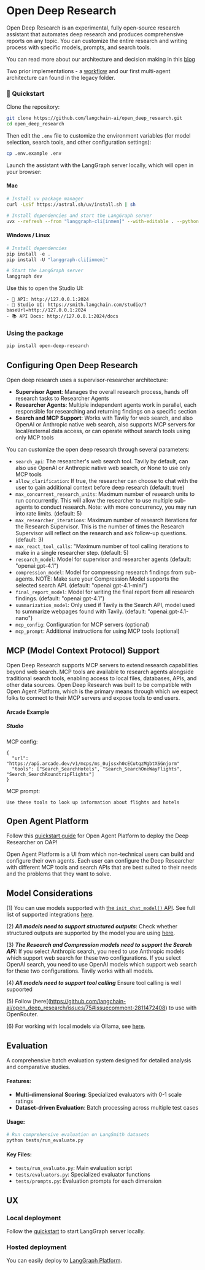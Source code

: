 # Open Deep Research

Open Deep Research is an experimental, fully open-source research assistant that automates deep research and produces comprehensive reports on any topic. You can customize the entire research and writing process with specific models, prompts, and search tools.

You can read more about our architecture and decision making in this [blog]()

Two prior implementations - a [workflow](https://langchain-ai.github.io/langgraph/tutorials/workflows/) and our first multi-agent architecture can found in the legacy folder.

### 🚀 Quickstart

Clone the repository:
```bash
git clone https://github.com/langchain-ai/open_deep_research.git
cd open_deep_research
```

Then edit the `.env` file to customize the environment variables (for model selection, search tools, and other configuration settings):
```bash
cp .env.example .env
```

Launch the assistant with the LangGraph server locally, which will open in your browser:

#### Mac

```bash
# Install uv package manager
curl -LsSf https://astral.sh/uv/install.sh | sh

# Install dependencies and start the LangGraph server
uvx --refresh --from "langgraph-cli[inmem]" --with-editable . --python 3.11 langgraph dev --allow-blocking
```

#### Windows / Linux

```powershell
# Install dependencies 
pip install -e .
pip install -U "langgraph-cli[inmem]" 

# Start the LangGraph server
langgraph dev
```

Use this to open the Studio UI:
```
- 🚀 API: http://127.0.0.1:2024
- 🎨 Studio UI: https://smith.langchain.com/studio/?baseUrl=http://127.0.0.1:2024
- 📚 API Docs: http://127.0.0.1:2024/docs
```

### Using the package

```bash
pip install open-deep-research
```

## Configuring Open Deep Research

Open deep research uses a supervisor-researcher architecture:

- **Supervisor Agent**: Manages the overall research process, hands off research tasks to Researcher Agents
- **Researcher Agents**: Multiple independent agents work in parallel, each responsible for researching and returning findings on a specific section
- **Search and MCP Support**: Works with Tavily for web search, and also OpenAI or Anthropic native web search, also supports MCP servers for local/external data access, or can operate without search tools using only MCP tools

You can customize the open deep research through several parameters:

- `search_api`: The researcher's web search tool. Tavily by default, can also use OpenAI or Anthropic native web search, or None to use only MCP tools
- `allow_clarification`: If true, the researcher can choose to chat with the user to gain additional context before deep research (default: true)
- `max_concurrent_research_units`: Maximum number of research units to run concurrently. This will allow the researcher to use multiple sub-agents to conduct research. Note: with more concurrency, you may run into rate limits. (default: 5)
- `max_researcher_iterations`: Maximum number of research iterations for the Research Supervisor. This is the number of times the Research Supervisor will reflect on the research and ask follow-up questions. (default: 3)
- `max_react_tool_calls`: "Maximum number of tool calling iterations to make in a single researcher step. (default: 5)
- `research_model`: Model for supervisor and researcher agents (default: "openai:gpt-4.1") 
- `compression_model`: Model for compressing research findings from sub-agents. NOTE: Make sure your Compression Model supports the selected search API. (default: "openai:gpt-4.1-mini") 
- `final_report_model`: Model for writing the final report from all research findings. (default: "openai:gpt-4.1") 
- `summarization_model`: Only used if Tavily is the Search API, model used to summarize webpages found with Tavily. (default: "openai:gpt-4.1-nano") 
- `mcp_config`: Configuration for MCP servers (optional)
- `mcp_prompt`: Additional instructions for using MCP tools (optional)


## MCP (Model Context Protocol) Support

Open Deep Research supports MCP servers to extend research capabilities beyond web search. MCP tools are available to research agents alongside traditional search tools, enabling access to local files, databases, APIs, and other data sources. Open Deep Research was built to be compatible with Open Agent Platform, which is the primary means through which we expect folks to connect to their MCP servers and expose tools to end users.

#### Arcade Example

##### Studio
MCP config:
```
{
  "url": "https://api.arcade.dev/v1/mcps/ms_0ujssxh0cECutqzMgbtXSGnjorm"
  "tools": ["Search_SearchHotels", "Search_SearchOneWayFlights", "Search_SearchRoundtripFlights"]
}
```

MCP prompt:
```
Use these tools to look up information about flights and hotels
```
## Open Agent Platform
Follow this [quickstart guide](https://docs.oap.langchain.com/quickstart) for Open Agent Platform to deploy the Deep Researcher on OAP!

Open Agent Platform is a UI from which non-technical users can build and configure their own agents. Each user can configure the Deep Researcher with different MCP tools and search APIs that are best suited to their needs and the problems that they want to solve.

## Model Considerations

(1) You can use models supported with [the `init_chat_model()` API](https://python.langchain.com/docs/how_to/chat_models_universal_init/). See full list of supported integrations [here](https://python.langchain.com/api_reference/langchain/chat_models/langchain.chat_models.base.init_chat_model.html).

(2) ***All models need to support structured outputs***: Check whether structured outputs are supported by the model you are using [here](https://python.langchain.com/docs/integrations/chat/).

(3) ***The Research and Compression models need to support the Search API***: If you select Anthropic search, you need to use Anthropic models which support web search for these two configurations. If you select OpenAI search, you need to use OpenAI models which support web search for these two configurations. Tavily works with all models.

(4) ***All models need to support tool calling*** Ensure tool calling is well supoorted

(5) Follow [here[(https://github.com/langchain-ai/open_deep_research/issues/75#issuecomment-2811472408) to use with OpenRouter.

(6) For working with local models via Ollama, see [here](https://github.com/langchain-ai/open_deep_research/issues/65#issuecomment-2743586318).

## Evaluation

A comprehensive batch evaluation system designed for detailed analysis and comparative studies.

#### **Features:**
- **Multi-dimensional Scoring**: Specialized evaluators with 0-1 scale ratings
- **Dataset-driven Evaluation**: Batch processing across multiple test cases

#### **Usage:**
```bash
# Run comprehensive evaluation on LangSmith datasets
python tests/run_evaluate.py
```

#### **Key Files:**
- `tests/run_evaluate.py`: Main evaluation script
- `tests/evaluators.py`: Specialized evaluator functions
- `tests/prompts.py`: Evaluation prompts for each dimension

## UX

### Local deployment

Follow the [quickstart](#-quickstart) to start LangGraph server locally.

### Hosted deployment
 
You can easily deploy to [LangGraph Platform](https://langchain-ai.github.io/langgraph/concepts/#deployment-options). 
